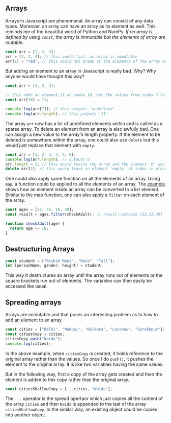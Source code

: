 ## Arrays

Arrays in Javascript are phenomenal. An array can consist of any data types. Moreover, an array can have an array as its element as well. This reminds me of the beautiful world of Python and NumPy. _If an array is defined by using `const`, the array is immutable but the elements of array are mutable._

```javascript
const arr = [1, 2, 3];
arr = [2, 3, 4]; // this would fail, as array is immutable
arr[1] = "red"; // this would not break as the elements of the array are mutable
```

But adding an element to an array in Javascript is really bad. Why? Why anyone would have thought this way?

```javascript
const arr = [1, 2, 3];

// this adds an element 11 at index 10, but the values from index 3 to 9 would be undefined
const arr[10] = 11;

console.log(arr[7]); // this outputs 'undefined'
console.log(arr.length); // this putputs '11'
```

The array `arr` now has a lot of undefined elements within and is called as a sparse array. To delete an element from an array is also awfully bad. One can assign a new value to the array's length property. If the element to be deleted is somewhere within the array, one could also use `delete` but this would just replace that element with `empty`.

```javascript
const arr = [1, 2, 3, 4, 5, 6];
console.log(arr.length); // outputs 6
arr.length = 5; // this would resize the array and the element '6' would be removed
delete arr[2]; // this would leave an element 'empty' at index in place of 3
```

One could also apply same function on all the elements of an array. Using `map`, a function could be applied to all the elements of an array. The [example](./mappingArray.html) shows how an element inside an array can be converted to a list element. Similar to the map function, one can also apply a `filter` on each element of the array.

```javascript
const ages = [32, 33, 16, 40];
const result = ages.filter(checkAdult); // result contains [32,33,40]

function checkAdult(age) {
  return age >= 18;
}
```

## Destructuring Arrays

```javascript
const student = ["Rishik Mani", "Male", "Tall"];
let [personName, gender, height] = student;
```

This way it destructures an array until the array runs out of elements or the square brackets run out of elements. The variables can then easily be accessed like usual.

## Spreading arrays

Arrays are immutable and that poses an interesting problem as to how to add an element to an array.

```javascript
const cities = ["Delhi", "Mumbai", "Kolkata", "Lucknow", "Gorakhpur"];
const citiesCopy = cities;
citiesCopy.push("Noida");
console.log(cities);
```

In the above example, when `citiesCopy` is created, it holds reference to the original array rather than the values. So once I do `push()`, it pushes the element to the original array. It is like two variables having the same values.

But in the following way, first a copy of the array gets created and then the element is added to this copy rather than the original array.

```javascript
const citiesShallowCopy = [...cities, "Noida"];
```

The `...` operator is the spread opertaor which just copies all the content of the array `cities` and then `Noida` is appended to the last of the array `citiesShallowCopy`. In the similar way, an existing object could be copied into another object.
